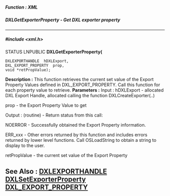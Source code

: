 ##### Function : XML
##### DXLGetExporterProperty - Get DXL exporter property
---
##### #include <xml.h>
STATUS LNPUBLIC **DXLGetExporterProperty(**

	DXLEXPORTHANDLE  hDXLExport,
	DXL_EXPORT_PROPERTY  prop,
	void *retPropValue);
**Description :**
This function retrieves the current set value of the Export Property Values 
defined in DXL_EXPORT_PROPERTY.   Call this function for each property value to 
retrieve.
**Parameters :**
Input :
hDXLExport  -  allocated DXL Export Handle, allocated calling the function DXLCreateExporter(..)

prop  -  the Export Property Value to get

Output :
(routine)  -  Return status from this call: 

NOERROR - Successfully obtained  the Export Property information.

ERR_xxx - Other errors returned by this function and includes errors returned by lower level functions. Call OSLoadString to obtain a string to display to the user.


retPropValue  -  the current set value of the Export Property

**See Also :**
[DXLEXPORTHANDLE](D:/md_files/DXLEXPORTHANDLE.md)
[DXLSetExporterProperty](D:/md_files/DXLSetExporterProperty.md)
[DXL_EXPORT_PROPERTY](D:/md_files/DXL_EXPORT_PROPERTY.md)
---
